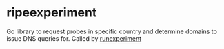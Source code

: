 # ripeexperiment
Go library to request probes in specific country and determine domains to issue DNS queries for. Called by [runexperiment](../cmd/runexperiment)